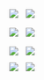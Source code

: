 <style>
    .container {
            background: #f9f9f9;
        }
        
        .flex-column {
            max-width: 260px;
        }
        
        img {
            margin: 5px;
        }
        
        .scale {
            transform: scaleY(1.05);
            padding-top: 5px; 
        }
</style>

<div class="container-fluid">
    <div class="d-flex flex-row flex-wrap justify-content-center">
        <div class="d-flex flex-column">
            <img src="https://images.unsplash.com/photo-1485963631004-f2f00b1d6606?auto=format&fit=crop&w=668&q=80" class="img-fluid">
            <img src="https://images.unsplash.com/photo-1502865787650-3f8318917153?auto=format&fit=crop&w=334&q=80" class="img-fluid">
        </div>
        <div class="d-flex flex-column">
            <img src="https://images.unsplash.com/photo-1500816558239-6b91f4256ead?auto=format&fit=crop&w=331&q=80" class="img-fluid">
            <img src="https://images.unsplash.com/photo-1487376318617-f43c7b41e2e2?auto=format&fit=crop&w=750&q=80" class="img-fluid scale">
        </div>
        <div class="d-flex flex-column">
            <img src="https://images.unsplash.com/photo-1497888329096-51c27beff665?auto=format&fit=crop&w=751&q=80" class="img-fluid scale mb-2">
            <img src="https://images.unsplash.com/photo-1505253468034-514d2507d914?auto=format&fit=crop&w=334&q=80"  class="img-fluid">
        </div>
        <div class="d-flex flex-column">
            <img src="https://images.unsplash.com/photo-1502550900787-e956c314a221?auto=format&fit=crop&w=334&q=80" class="img-fluid m-1 p-1">
            <img src="https://images.unsplash.com/photo-1455853659719-4b521eebc76d?auto=format&fit=crop&w=750&q=80" class="img-fluid image m-1 p-1">
        </div>
    </div>
</div>